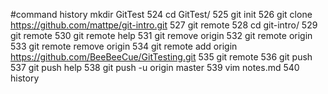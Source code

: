 #command history
mkdir GitTest
  524  cd GitTest/
  525  git init
  526  git clone https://github.com/mattpe/git-intro.git
  527  git remote
  528  cd git-intro/
  529  git remote
  530  git remote help
  531  git remove origin
  532  git remote origin
  533  git remote remove origin
  534  git remote add origin https://github.com/BeeBeeCue/GitTesting.git
  535  git remote
  536  git push
  537  git push help
  538  git push -u origin master
  539  vim notes.md
  540  history


